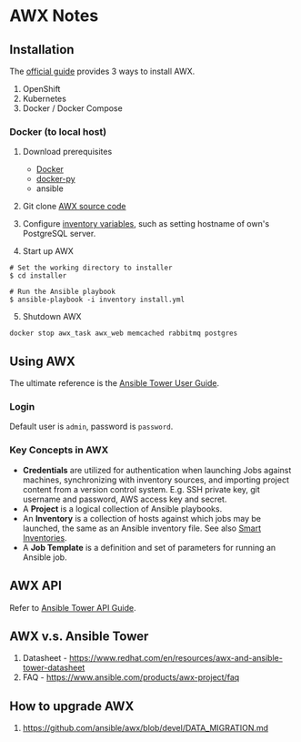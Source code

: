 # AWX Notes

## Installation
The [official guide](https://github.com/ansible/awx/blob/devel/INSTALL.md "INSTALL.md") provides 3 ways to install AWX.
1. OpenShift
2. Kubernetes
3. Docker / Docker Compose

### Docker (to local host)
1. Download prerequisites
    * [Docker](https://docs.docker.com/engine/installation/, "Docker")
    * [docker-py](https://github.com/docker/docker-py "Python module")
    * ansible

2. Git clone [AWX source code](https://github.com/ansible/awx.git "AWX GitHub")
3. Configure [inventory variables](https://github.com/ansible/awx/blob/devel/INSTALL.md#inventory-variables), such as setting hostname of own's PostgreSQL server.
4. Start up AWX
```
# Set the working directory to installer
$ cd installer

# Run the Ansible playbook
$ ansible-playbook -i inventory install.yml
```

5. Shutdown AWX
```
docker stop awx_task awx_web memcached rabbitmq postgres
```

## Using AWX
The ultimate reference is the [Ansible Tower User Guide](https://docs.ansible.com/ansible-tower/latest/html/userguide/index.html "Ansible Tower User Guide").

### Login
Default user is `admin`, password is `password`.

### Key Concepts in AWX
* **Credentials** are utilized for authentication when launching Jobs against machines, synchronizing with inventory sources, and importing project content from a version control system. E.g. SSH private key, git username and password, AWS access key and secret.
* A **Project** is a logical collection of Ansible playbooks.
* An **Inventory** is a collection of hosts against which jobs may be launched, the same as an Ansible inventory file. See also [Smart Inventories](https://docs.ansible.com/ansible-tower/latest/html/userguide/inventories.html#smart-inventories "Smart Inventories").
* A **Job Template** is a definition and set of parameters for running an Ansible job.

## AWX API
Refer to [Ansible Tower API Guide](https://docs.ansible.com/ansible-tower/latest/html/towerapi/index.html "Ansible Tower API Guide").

## AWX v.s. Ansible Tower
1. Datasheet - https://www.redhat.com/en/resources/awx-and-ansible-tower-datasheet
2. FAQ - https://www.ansible.com/products/awx-project/faq

## How to upgrade AWX
1. https://github.com/ansible/awx/blob/devel/DATA_MIGRATION.md
